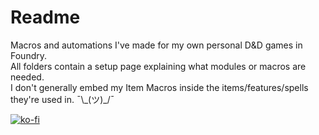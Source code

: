 # Readme
Macros and automations I've made for my own personal D&D games in Foundry.  
All folders contain a setup page explaining what modules or macros are needed.  
I don't generally embed my Item Macros inside the items/features/spells they're used in. ¯\\\_(ツ)_/¯  

[![ko-fi](https://ko-fi.com/img/githubbutton_sm.svg)](https://ko-fi.com/O5O5G582S)
